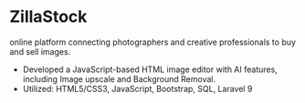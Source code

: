 # ZillaStock

online platform connecting photographers and creative professionals to buy and sell images.
- Developed a JavaScript-based HTML image editor with AI features, including Image upscale and Background
Removal.
- Utilized: HTML5/CSS3, JavaScript, Bootstrap, SQL, Laravel 9

